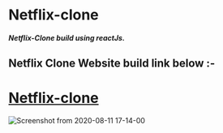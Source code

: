 # Netflix-clone


##### Netflix-Clone build using reactJs.


## Netflix Clone Website build link below :-
# [Netflix-clone](https://5zjte.csb.app/)


![Screenshot from 2020-08-11 17-14-00](https://user-images.githubusercontent.com/30383739/89916982-e0133300-dc15-11ea-8374-76782155903f.png)

